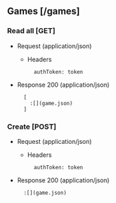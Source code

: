 ## Games [/games]

### Read all [GET]

+ Request (application/json)

    + Headers

            authToken: token

+ Response 200 (application/json)

        [
          :[](game.json)
        ]

### Create [POST]

+ Request (application/json)

    + Headers

            authToken: token

+ Response 200 (application/json)

        :[](game.json)
